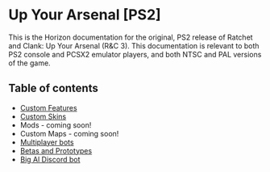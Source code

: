 # Up Your Arsenal [PS2]

This is the Horizon documentation for the original, PS2 release of Ratchet and Clank: Up Your Arsenal (R&C 3). This documentation is relevant to both PS2 console and PCSX2 emulator players, and both NTSC and PAL versions of the game.

## Table of contents

- [Custom Features](https://github.com/jtjanecek/robo/blob/master/docs/features.md)
- [Custom Skins](https://github.com/Horizon-Private-Server/horizon-wiki/blob/main/up-your-arsenal/skins.md)
- Mods - coming soon!
- Custom Maps - coming soon!
- [Multiplayer bots](https://github.com/Horizon-Private-Server/horizon-wiki/blob/main/up-your-arsenal/bots.md)
- [Betas and Prototypes](https://github.com/Horizon-Private-Server/horizon-wiki/blob/main/up-your-arsenal/betas.md#uya-betas--prototypes)
- [Big Al Discord bot](https://github.com/Horizon-Private-Server/horizon-wiki/blob/main/up-your-arsenal/bigal.md)
